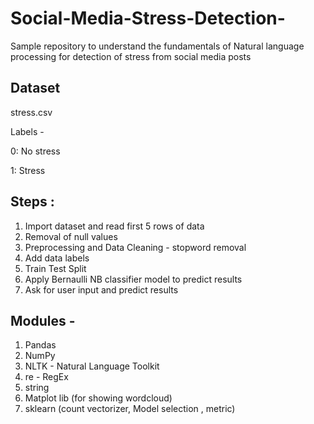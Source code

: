 # Social-Media-Stress-Detection-
Sample repository to understand the fundamentals of Natural language processing for detection of stress from social media posts

## Dataset 
stress.csv 

Labels - 

0: No stress

1: Stress

## Steps : 
1. Import dataset and read first 5 rows of data
2. Removal of null values
3. Preprocessing and Data Cleaning - stopword removal
4. Add data labels
5. Train Test Split
6. Apply Bernaulli NB classifier model to predict results
7. Ask for user input and predict results

## Modules - 
1. Pandas
2. NumPy
3. NLTK - Natural Language Toolkit
4. re - RegEx
5. string
6. Matplot lib (for showing wordcloud)
7. sklearn (count vectorizer, Model selection , metric) 

